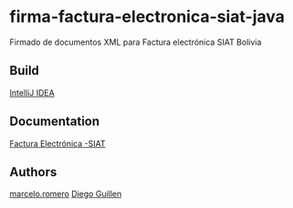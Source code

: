 # firma-factura-electronica-siat-java
Firmado de documentos XML para Factura electrónica SIAT Bolivia

## Build
[IntelliJ IDEA](https://www.jetbrains.com/es-es/idea/)

## Documentation
[Factura Electrónica -SIAT](https://siatinfo.impuestos.gob.bo/index.php/facturacion-en-linea/factura-electronica)

## Authors
[marcelo.romero](https://siatinfo.impuestos.gob.bo/index.php/facturacion-en-linea/firma-digital/firmado-de-xml)
[Diego Guillen](https://www.linkedin.com/in/diegoezequielguillen)